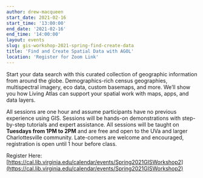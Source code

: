 ```yaml
---
author: drew-macqueen
start_date: 2021-02-16
start_time: '13:00:00'
end_date: '2021-02-16'
end_time: '14:00:00'
layout: events
slug: gis-workshop-2021-spring-find-create-data
title: 'Find and Create Spatial Data with AGOL'
location: 'Register for Zoom Link'
---
```


Start your data search with this curated collection of geographic information from around the globe. Demographics-rich census geographies, multispectral imagery, eco data, custom basemaps, and more. We’ll show you how Living Atlas can support your spatial work with maps, apps, and data layers.

All sessions are one hour and assume participants have no previous experience using GIS.  Sessions will be hands-on demonstrations with step-by-step tutorials and expert assistance.  All sessions will be taught on **Tuesdays from 1PM to 2PM** and are free and open to the UVa and larger Charlottesville community. Late-comers are welcome and encouraged, registration is open until 1 hour before class.

Register Here: [https://cal.lib.virginia.edu/calendar/events/Spring2021GISWorkshop2](https://cal.lib.virginia.edu/calendar/events/Spring2021GISWorkshop2)